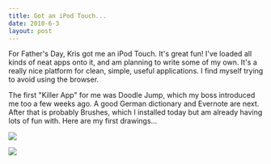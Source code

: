 ```yaml
---
title: Got an iPod Touch...
date: 2010-6-3
layout: post
---
```


For Father's Day, Kris got me an iPod Touch. It's great fun! I've loaded
all kinds of neat apps onto it, and am planning to write some of my own.
It's a really nice platform for clean, simple, useful applications. I find
myself trying to avoid using the browser.
  
  
The first "Killer App" for me was Doodle Jump, which my boss introduced
me too a few weeks ago. A good German dictionary and Evernote are next.
After that is probably Brushes, which I installed today but am already
having lots of fun with. Here are my first drawings...
  
  
[![](http://farm5.static.flickr.com/4012/4666958175_02129ba09a_o.png)](http://www.flickr.com/photos/ripsawridge/4666958175/in/set-72157624198288360/)
  
  
[![](http://farm5.static.flickr.com/4042/4667580058_576204f1a0_o.png)](http://www.flickr.com/photos/ripsawridge/4667580058/)
